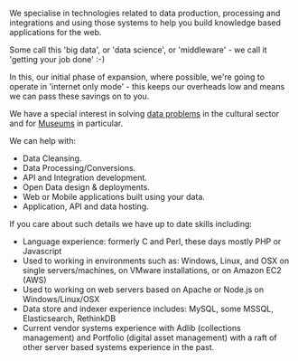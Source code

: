 We specialise in technologies related to data production, processing and integrations and using those systems to help you build knowledge based applications for the web.

Some call this 'big data', or 'data science', or 'middleware' -  we call it 'getting your job done' :-)

In this, our initial phase of expansion, where possible, we're going to operate in 'internet only mode' - this keeps our overheads low and means we can pass these savings on to you.

We have a special interest in solving [data problems](/blog/2015-07-23/) in the cultural sector and for [Museums](/museums/) in particular.

We can help with:

* Data Cleansing.
* Data Processing/Conversions.
* API and Integration development.
* Open Data design & deployments.
* Web or Mobile applications built using your data.
* Application, API and data hosting.

If you care about such details we have up to date skills including:

* Language experience: formerly C and Perl, these days mostly PHP or Javascript
* Used to working in environments such as: Windows, Linux, and OSX on single servers/machines, on VMware installations, or on Amazon EC2 (AWS)
* Used to working on web servers based on Apache or Node.js on Windows/Linux/OSX
* Data store and indexer experience includes: MySQL, some MSSQL, Elasticsearch, RethinkDB
* Current vendor systems experience with Adlib (collections management) and Portfolio (digital asset management) with a raft of other server based systems experience in the past.
